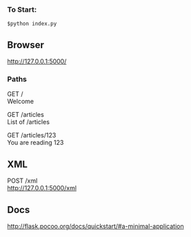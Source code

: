 ### To Start: ###

`$python index.py`

## Browser ##
http://127.0.0.1:5000/

### Paths ###
GET /  
Welcome

GET /articles  
List of /articles

GET /articles/123  
You are reading 123

## XML ##
POST /xml  
http://127.0.0.1:5000/xml

## Docs ##
http://flask.pocoo.org/docs/quickstart/#a-minimal-application


